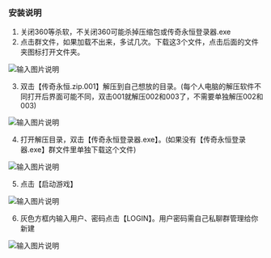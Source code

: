 ### 安装说明

1. 关闭360等杀软，不关闭360可能杀掉压缩包或传奇永恒登录器.exe
2. 点击群文件，如果加载不出来，多试几次。下载这3个文件，点击后面的文件夹图标打开文件夹。

![输入图片说明](https://images.gitee.com/uploads/images/2018/1114/112711_048ca98a_2295751.png "1.png")

3. 双击【传奇永恒.zip.001】解压到自己想放的目录。(每个人电脑的解压软件不同打开后界面可能不同，双击001就解压002和003了，不需要单独解压002和003)

![输入图片说明](https://images.gitee.com/uploads/images/2018/1114/112843_88e75637_2295751.png "2.png")

4. 打开解压目录，双击【传奇永恒登录器.exe】。(如果没有【传奇永恒登录器.exe】群文件里单独下载这个文件)

![输入图片说明](https://images.gitee.com/uploads/images/2018/1114/112913_8166bb16_2295751.png "3.png")

5. 点击【启动游戏】

![输入图片说明](https://images.gitee.com/uploads/images/2018/1114/112941_61592790_2295751.png "4.png")

6. 灰色方框内输入用户、密码点击【LOGIN】。用户密码需自己私聊群管理给你新建

![输入图片说明](https://images.gitee.com/uploads/images/2018/1114/113005_73df851f_2295751.jpeg "5.jpg")






